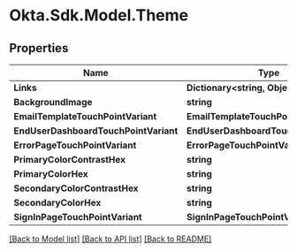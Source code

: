 # Okta.Sdk.Model.Theme
## Properties

Name | Type | Description | Notes
------------ | ------------- | ------------- | -------------
**Links** | **Dictionary&lt;string, Object&gt;** |  | [optional] 
**BackgroundImage** | **string** |  | [optional] 
**EmailTemplateTouchPointVariant** | **EmailTemplateTouchPointVariant** |  | [optional] 
**EndUserDashboardTouchPointVariant** | **EndUserDashboardTouchPointVariant** |  | [optional] 
**ErrorPageTouchPointVariant** | **ErrorPageTouchPointVariant** |  | [optional] 
**PrimaryColorContrastHex** | **string** |  | [optional] 
**PrimaryColorHex** | **string** |  | [optional] 
**SecondaryColorContrastHex** | **string** |  | [optional] 
**SecondaryColorHex** | **string** |  | [optional] 
**SignInPageTouchPointVariant** | **SignInPageTouchPointVariant** |  | [optional] 

[[Back to Model list]](../README.md#documentation-for-models) [[Back to API list]](../README.md#documentation-for-api-endpoints) [[Back to README]](../README.md)

